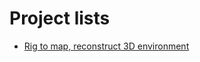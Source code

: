 # Project lists
- [Rig to map, reconstruct 3D environment](https://github.com/KnoxKang/KnoxKang-Company-work/blob/master/3D_Mapper.md)
